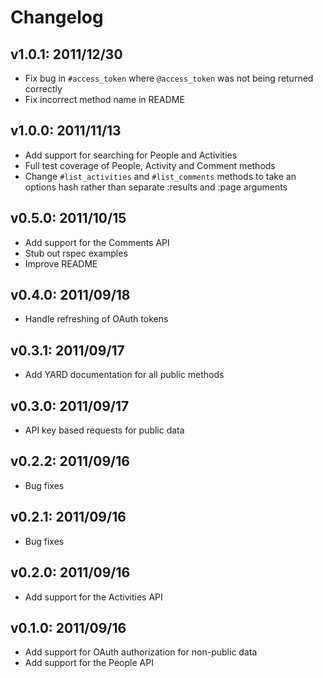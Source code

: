 # Changelog

## v1.0.1: 2011/12/30

* Fix bug in `#access_token` where `@access_token` was not being returned correctly
* Fix incorrect method name in README

## v1.0.0: 2011/11/13

* Add support for searching for People and Activities
* Full test coverage of People, Activity and Comment methods
* Change `#list_activities` and `#list_comments` methods to take an options hash rather than separate :results and :page arguments

## v0.5.0: 2011/10/15

* Add support for the Comments API
* Stub out rspec examples
* Improve README

## v0.4.0: 2011/09/18

* Handle refreshing of OAuth tokens

## v0.3.1: 2011/09/17

* Add YARD documentation for all public methods

## v0.3.0: 2011/09/17

* API key based requests for public data

## v0.2.2: 2011/09/16

* Bug fixes

## v0.2.1: 2011/09/16

* Bug fixes

## v0.2.0: 2011/09/16

* Add support for the Activities API

## v0.1.0: 2011/09/16

* Add support for OAuth authorization for non-public data
* Add support for the People API
